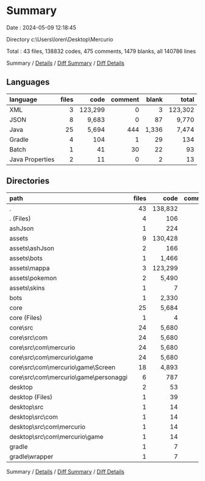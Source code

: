 # Summary

Date : 2024-05-09 12:18:45

Directory c:\\Users\\loren\\Desktop\\Mercurio

Total : 43 files,  138832 codes, 475 comments, 1479 blanks, all 140786 lines

Summary / [Details](details.md) / [Diff Summary](diff.md) / [Diff Details](diff-details.md)

## Languages
| language | files | code | comment | blank | total |
| :--- | ---: | ---: | ---: | ---: | ---: |
| XML | 3 | 123,299 | 0 | 3 | 123,302 |
| JSON | 8 | 9,683 | 0 | 87 | 9,770 |
| Java | 25 | 5,694 | 444 | 1,336 | 7,474 |
| Gradle | 4 | 104 | 1 | 29 | 134 |
| Batch | 1 | 41 | 30 | 22 | 93 |
| Java Properties | 2 | 11 | 0 | 2 | 13 |

## Directories
| path | files | code | comment | blank | total |
| :--- | ---: | ---: | ---: | ---: | ---: |
| . | 43 | 138,832 | 475 | 1,479 | 140,786 |
| . (Files) | 4 | 106 | 30 | 39 | 175 |
| ashJson | 1 | 224 | 0 | 0 | 224 |
| assets | 9 | 130,428 | 0 | 90 | 130,518 |
| assets\\ashJson | 2 | 166 | 0 | 0 | 166 |
| assets\\bots | 1 | 1,466 | 0 | 13 | 1,479 |
| assets\\mappa | 3 | 123,299 | 0 | 3 | 123,302 |
| assets\\pokemon | 2 | 5,490 | 0 | 73 | 5,563 |
| assets\\skins | 1 | 7 | 0 | 1 | 8 |
| bots | 1 | 2,330 | 0 | 0 | 2,330 |
| core | 25 | 5,684 | 443 | 1,335 | 7,462 |
| core (Files) | 1 | 4 | 0 | 3 | 7 |
| core\\src | 24 | 5,680 | 443 | 1,332 | 7,455 |
| core\\src\\com | 24 | 5,680 | 443 | 1,332 | 7,455 |
| core\\src\\com\\mercurio | 24 | 5,680 | 443 | 1,332 | 7,455 |
| core\\src\\com\\mercurio\\game | 24 | 5,680 | 443 | 1,332 | 7,455 |
| core\\src\\com\\mercurio\\game\\Screen | 18 | 4,893 | 406 | 1,125 | 6,424 |
| core\\src\\com\\mercurio\\game\\personaggi | 6 | 787 | 37 | 207 | 1,031 |
| desktop | 2 | 53 | 2 | 14 | 69 |
| desktop (Files) | 1 | 39 | 1 | 10 | 50 |
| desktop\\src | 1 | 14 | 1 | 4 | 19 |
| desktop\\src\\com | 1 | 14 | 1 | 4 | 19 |
| desktop\\src\\com\\mercurio | 1 | 14 | 1 | 4 | 19 |
| desktop\\src\\com\\mercurio\\game | 1 | 14 | 1 | 4 | 19 |
| gradle | 1 | 7 | 0 | 1 | 8 |
| gradle\\wrapper | 1 | 7 | 0 | 1 | 8 |

Summary / [Details](details.md) / [Diff Summary](diff.md) / [Diff Details](diff-details.md)